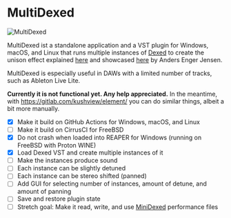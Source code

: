 # MultiDexed

![MultiDexed](https://user-images.githubusercontent.com/2480569/222845457-eff2f74f-9699-4c49-bbec-8e7f58b7d14b.jpg)

MultiDexed ist a standalone application and a VST plugin for Windows, macOS, and Linux that runs multiple instances of [Dexed](https://github.com/asb2m10/dexed) to create the unison effect explained [here](https://www.youtube.com/watch?v=Hzwvd8aZUUU) and showcased [here](https://www.youtube.com/watch?v=BjxuzeVXCDU&t=1190s) by Anders Enger Jensen.

MultiDexed is especially useful in DAWs with a limited number of tracks, such as Ableton Live Lite.

__Currently it is not functional yet. Any help appreciated.__ In the meantime, with https://gitlab.com/kushview/element/ you can do similar things, albeit a bit more manually.

- [x] Make it build on GitHub Actions for Windows, macOS, and Linux
- [ ] Make it build on CirrusCI for FreeBSD
- [x] Do not crash when loaded into REAPER for Windows (running on FreeBSD with Proton WINE)
- [x] Load Dexed VST and create multiple instances of it
- [ ] Make the instances produce sound
- [ ] Each instance can be slightly detuned
- [ ] Each instance can be stereo shifted (panned)
- [ ] Add GUI for selecting number of instances, amount of detune, and amount of panning
- [ ] Save and restore plugin state
- [ ] Stretch goal: Make it read, write, and use [MiniDexed](https://github.com/probonopd/MultiDexed) performance files
